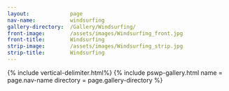 ```yaml
---
layout:             page
nav-name:           windsurfing
gallery-directory:  /Gallery/Windsurfing/
front-image:        /assets/images/Windsurfing_front.jpg
front-title:        Windsurfing
strip-image:        /assets/images/Windsurfing_strip.jpg
strip-title:        Windsurfing
---
```

{% include vertical-delimiter.html%}
{% include pswp-gallery.html name = page.nav-name directory = page.gallery-directory %}


